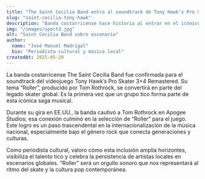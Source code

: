 ```yaml
---
title: "The Saint Cecilia Band entra al soundtrack de Tony Hawk’s Pro Skater 3+4"
slug: "saint-cecilia-tony-hawk"
description: "Banda costarricense hace historia al entrar en el icónico videojuego."
img: "/images/spect3.jpg"
alt: "Saint Cecilia Band sobre escenario"
author:
  name: "José Manuel Madrigal"
  bio: "Periodista cultural y música local"
createdAt: 2025-05-20
---
```


La banda costarricense The Saint Cecilia Band fue confirmada para el soundtrack del videojuego Tony Hawk’s Pro Skater 3+4 Remastered. Su tema “Roller”, producido por Tom Rothrock, se convertirá en parte del legado skater global. Es la primera vez que un grupo tico forma parte de esta icónica saga musical.

Durante su gira en EE.UU., la banda cautivó a Tom Rothrock en Apogee Studios; esa conexión culminó en la selección de “Roller” para el juego. Este logro es un paso trascendental en la internacionalización de la música nacional, especialmente bajo el género rock que conecta generaciones y culturas.

Como periodista cultural, valoro cómo esta inclusión amplía horizontes, visibiliza el talento tico y celebra la persistencia de artistas locales en escenarios globales. “Roller” será un orgullo sonoro que nos representará al ritmo del skate y la cultura pop contemporánea.


